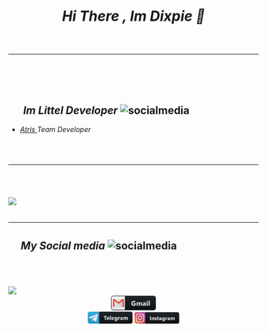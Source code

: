 <div align="center">
<h1><a class="anchor" aria-hidden="true"></svg></a><em> Hi There , Im Dixpie 👋 </em> </p> </div>
 <br>
 <hr>
 <br>
 <br>
 <br>
<div>
 
<h2><a class="anchor" aria-hidden="true" href="#contact-me-"><svg class="octicon octicon-link" viewBox="0 0 16 16" width="25" height="25" aria-hidden="true"><path fill-rule="evenodd"></path></svg></a><em> Im Littel Developer </em> <a target="_blank" rel="noopener noreferrer"><img width="90" height="60" src="https://media.giphy.com/media/73nTuS0mdBAT5YKXhv/giphy.gif" alt="socialmedia" data-canonical-src="https://media.giphy.com/media/73nTuS0mdBAT5YKXhv/giphy.gif" style="max-width:100%;"></a></h2>
<ul>
<li><em> <a target="_blank" href= "https://discord.com/api/oauth2/authorize?client_id=810888125756211211&permissions=3148800&scope=bot&permissions=70282305&scope=bot" > Atris </a> Team Developer </em> </li>
 </ul>
<br>
<br>
<hr>
  
  
<br>
<br>
<br>
<img titel="dixpie" src= "https://user-images.githubusercontent.com/77354554/113543541-974d2780-95b4-11eb-9586-58e0daf25fb3.png">
<br>
<br>
<hr>


<h2><a id="user-content-contact-me-" class="anchor" aria-hidden="true" href="#contact-me-"><svg class="octicon octicon-link" viewBox="0 0 16 16" width="25" height="25" aria-hidden="true"><path fill-rule="evenodd"></path></svg></a><em>My Social media </em> <a target="_blank" rel="noopener noreferrer"><img width="90" height="60" src="https://media.giphy.com/media/73nTuS0mdBAT5YKXhv/giphy.gif" alt="socialmedia" data-canonical-src="https://media.giphy.com/media/73nTuS0mdBAT5YKXhv/giphy.gif" style="max-width:100%;"></a></h2>
<br>
<br>
<br>
<a href="mailto:sinadixpie@gmail.com">
<img src="https://user-images.githubusercontent.com/77354554/113557640-56f9a380-95cc-11eb-9421-eb1e08a8907e.png" width="300px" heidth="600px">
 </a>
 <div align="center">
<a href="mailto:ehsan8184@gmail.com"><img src="https://raw.githubusercontent.com/MikeCodesDotNET/ColoredBadges/master/svg/social/gmail.svg" alt="gmail" width="90" style="max-width:100%;"></a><br>
<a href="http://t.me/BoyCode" rel="nofollow"><img src="https://raw.githubusercontent.com/MikeCodesDotNET/ColoredBadges/master/svg/social/telegram.svg" alt="telegram" width="90" style="max-width:100%;"></a>
<a href="http://instagram.com/boycode1" rel="nofollow"><img src="https://raw.githubusercontent.com/MikeCodesDotNET/ColoredBadges/master/svg/social/instagram.svg" alt="instagram" width="90" style="max-width:100%;"></a>
</div>
